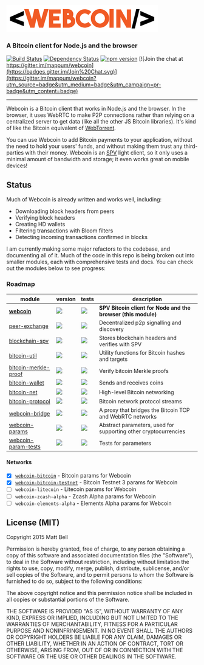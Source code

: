 ![Webcoin](img/logo.png)

### A Bitcoin client for Node.js and the browser

[![Build Status](https://travis-ci.org/mappum/webcoin.svg?branch=master)](https://travis-ci.org/mappum/webcoin)
[![Dependency Status](https://david-dm.org/mappum/webcoin.svg)](https://david-dm.org/mappum/webcoin)
[![npm version](https://img.shields.io/npm/v/webcoin.svg)](https://www.npmjs.com/package/webcoin)
[![Join the chat at https://gitter.im/mappum/webcoin](https://badges.gitter.im/Join%20Chat.svg)](https://gitter.im/mappum/webcoin?utm_source=badge&utm_medium=badge&utm_campaign=pr-badge&utm_content=badge)

----

Webcoin is a Bitcoin client that works in Node.js and the browser. In the browser, it uses WebRTC to make P2P connections rather than relying on a centralized server to get data (like all the other JS Bitcoin libraries). It's kind of like the Bitcoin equivalent of [WebTorrent](https://github.com/feross/webtorrent).

You can use Webcoin to add Bitcoin payments to your application, without the need to hold your users' funds, and without making them trust any third-parties with their money. Webcoin is an [SPV](https://en.bitcoin.it/wiki/Thin_Client_Security#Simplified_Payment_Verification_.28SPV.29_Clients) light client, so it only uses a minimal amount of bandwidth and storage; it even works great on mobile devices!

## Status

Much of Webcoin is already written and works well, including:

- Downloading block headers from peers
- Verifying block headers
- Creating HD wallets
- Filtering transactions with Bloom filters
- Detecting incoming transactions confirmed in blocks

I am currently making some major refactors to the codebase, and documenting all of it. Much of the code in this repo is being broken out into smaller modules, each with comprehensive tests and docs. You can check out the modules below to see progress:

### Roadmap

| module | version | tests | description |
|---|---|---|---|
| **[webcoin][webcoin]** | [![][webcoin-ni]][webcoin-nu] | [![][webcoin-ti]][webcoin-tu] | **SPV Bitcoin client for Node and the browser (this module)**
| [peer-exchange][peer-exchange] | [![][peer-exchange-ni]][peer-exchange-nu] | [![][peer-exchange-ti]][peer-exchange-tu] | Decentralized p2p signalling and discovery
| [blockchain-spv][blockchain-spv] | [![][blockchain-spv-ni]][blockchain-spv-nu] | [![][blockchain-spv-ti]][blockchain-spv-tu] | Stores blockchain headers and verifies with SPV
| [bitcoin-util][bitcoin-util] | [![][bitcoin-util-ni]][bitcoin-util-nu] | [![][bitcoin-util-ti]][bitcoin-util-tu] | Utility functions for Bitcoin hashes and targets
| [bitcoin-merkle-proof][bitcoin-merkle-proof] | [![][bitcoin-merkle-proof-ni]][bitcoin-merkle-proof-nu] | [![][bitcoin-merkle-proof-ti]][bitcoin-merkle-proof-tu] | Verify bitcoin Merkle proofs
| [bitcoin-wallet][bitcoin-wallet] | [![][bitcoin-util-ni]][bitcoin-util-nu] | [![][bitcoin-protocol-ti]][bitcoin-protocol-tu] | Sends and receives coins
| [bitcoin-net][bitcoin-net] | [![][bitcoin-net-ni]][bitcoin-net-nu] | [![][bitcoin-net-ti]][bitcoin-net-tu] | High-level Bitcoin networking
| [bitcoin-protocol][bitcoin-protocol] | [![][bitcoin-protocol-ni]][bitcoin-protocol-nu] | [![][bitcoin-protocol-ti]][bitcoin-protocol-tu] | Bitcoin network protocol streams
| [webcoin-bridge][webcoin-bridge] | [![][webcoin-bridge-ni]][webcoin-bridge-nu] | [![][webcoin-bridge-ti]][webcoin-bridge-tu] | A proxy that bridges the Bitcoin TCP and WebRTC networks
| [webcoin-params][webcoin-params] | [![][webcoin-params-ni]][webcoin-params-nu] | [![][webcoin-params-ti]][webcoin-params-tu] | Abstract parameters, used for supporting other cryptocurrencies
| [webcoin-param-tests][webcoin-param-tests] | [![][webcoin-param-tests-ni]][webcoin-param-tests-nu] | [![][webcoin-param-tests-ti]][webcoin-param-tests-tu] | Tests for parameters

[webcoin]: https://github.com/mappum/webcoin
[webcoin-ni]: https://img.shields.io/npm/v/webcoin.svg
[webcoin-nu]: https://www.npmjs.com/package/webcoin
[webcoin-ti]:https://travis-ci.org/mappum/webcoin.svg?branch=master
[webcoin-tu]: https://travis-ci.org/mappum/webcoin

[peer-exchange]: https://github.com/mappum/peer-exchange
[peer-exchange-ni]: https://img.shields.io/npm/v/peer-exchange.svg
[peer-exchange-nu]: https://www.npmjs.com/package/peer-exchange
[peer-exchange-ti]:https://travis-ci.org/mappum/peer-exchange.svg?branch=master
[peer-exchange-tu]: https://travis-ci.org/mappum/peer-exchange

[blockchain-spv]: https://github.com/mappum/blockchain-spv
[blockchain-spv-ni]: https://img.shields.io/npm/v/blockchain-spv.svg
[blockchain-spv-nu]: https://www.npmjs.com/package/blockchain-spv
[blockchain-spv-ti]:https://travis-ci.org/mappum/blockchain-spv.svg?branch=master
[blockchain-spv-tu]: https://travis-ci.org/mappum/blockchain-spv

[bitcoin-util]: https://github.com/mappum/bitcoin-util
[bitcoin-util-ni]: https://img.shields.io/npm/v/bitcoin-util.svg
[bitcoin-util-nu]: https://www.npmjs.com/package/bitcoin-util
[bitcoin-util-ti]: https://travis-ci.org/mappum/bitcoin-util.svg?branch=master
[bitcoin-util-tu]: https://travis-ci.org/mappum/bitcoin-util

[bitcoin-merkle-proof]: https://github.com/mappum/bitcoin-merkle-proof
[bitcoin-merkle-proof-ni]: https://img.shields.io/npm/v/bitcoin-merkle-proof.svg
[bitcoin-merkle-proof-nu]: https://www.npmjs.com/package/bitcoin-merkle-proof
[bitcoin-merkle-proof-ti]: https://travis-ci.org/mappum/bitcoin-merkle-proof.svg?branch=master
[bitcoin-merkle-proof-tu]: https://travis-ci.org/mappum/bitcoin-merkle-proof

[bitcoin-wallet]: https://github.com/mappum/bitcoin-wallet
[bitcoin-wallet-ni]: https://img.shields.io/npm/v/bitcoin-wallet.svg
[bitcoin-wallet-nu]: https://www.npmjs.com/package/bitcoin-wallet
[bitcoin-wallet-ti]: https://travis-ci.org/mappum/bitcoin-wallet.svg?branch=master
[bitcoin-wallet-tu]: https://travis-ci.org/mappum/bitcoin-wallet

[bitcoin-net]: https://github.com/mappum/bitcoin-net
[bitcoin-net-ni]: https://img.shields.io/npm/v/bitcoin-net.svg
[bitcoin-net-nu]: https://www.npmjs.com/package/bitcoin-net
[bitcoin-net-ti]: https://travis-ci.org/mappum/bitcoin-net.svg?branch=master
[bitcoin-net-tu]: https://travis-ci.org/mappum/bitcoin-net

[bitcoin-protocol]: https://github.com/mappum/bitcoin-protocol
[bitcoin-protocol-ni]: https://img.shields.io/npm/v/bitcoin-protocol.svg
[bitcoin-protocol-nu]: https://www.npmjs.com/package/bitcoin-protocol
[bitcoin-protocol-ti]: https://travis-ci.org/mappum/bitcoin-protocol.svg?branch=master
[bitcoin-protocol-tu]: https://travis-ci.org/mappum/bitcoin-protocol

[webcoin-bridge]: https://github.com/mappum/webcoin-bridge
[webcoin-bridge-ni]: https://img.shields.io/npm/v/webcoin-bridge.svg
[webcoin-bridge-nu]: https://www.npmjs.com/package/webcoin-bridge
[webcoin-bridge-ti]: https://travis-ci.org/mappum/webcoin-bridge.svg?branch=master
[webcoin-bridge-tu]: https://travis-ci.org/mappum/webcoin-bridge

[webcoin-params]: https://github.com/mappum/webcoin-params
[webcoin-params-ni]: https://img.shields.io/npm/v/webcoin-params.svg
[webcoin-params-nu]: https://www.npmjs.com/package/webcoin-params
[webcoin-params-ti]: https://travis-ci.org/mappum/webcoin-params.svg?branch=master
[webcoin-params-tu]: https://travis-ci.org/mappum/webcoin-params

[webcoin-param-tests]: https://github.com/mappum/webcoin-param-tests
[webcoin-param-tests-ni]: https://img.shields.io/npm/v/webcoin-param-tests.svg
[webcoin-param-tests-nu]: https://www.npmjs.com/package/webcoin-param-tests
[webcoin-param-tests-ti]: https://travis-ci.org/mappum/webcoin-param-tests.svg?branch=master
[webcoin-param-tests-tu]: https://travis-ci.org/mappum/webcoin-param-tests

#### Networks
- [x]  [`webcoin-bitcoin`](https://github.com/mappum/webcoin-bitcoin) - Bitcoin params for Webcoin
- [x] [`webcoin-bitcoin-testnet`](https://github.com/mappum/webcoin-bitcoin-testnet) - Bitcoin Testnet 3 params for Webcoin
- [ ] `webcoin-litecoin` - Litecoin params for Webcoin
- [ ] `webcoin-zcash-alpha` - Zcash Alpha params for Webcoin
- [ ] `webcoin-elements-alpha` - Elements Alpha params for Webcoin

## License (MIT)

Copyright 2015 Matt Bell

Permission is hereby granted, free of charge, to any person obtaining a copy
of this software and associated documentation files (the "Software"), to deal
in the Software without restriction, including without limitation the rights
to use, copy, modify, merge, publish, distribute, sublicense, and/or sell
copies of the Software, and to permit persons to whom the Software is
furnished to do so, subject to the following conditions:

The above copyright notice and this permission notice shall be included in
all copies or substantial portions of the Software.

THE SOFTWARE IS PROVIDED "AS IS", WITHOUT WARRANTY OF ANY KIND, EXPRESS OR
IMPLIED, INCLUDING BUT NOT LIMITED TO THE WARRANTIES OF MERCHANTABILITY,
FITNESS FOR A PARTICULAR PURPOSE AND NONINFRINGEMENT. IN NO EVENT SHALL THE
AUTHORS OR COPYRIGHT HOLDERS BE LIABLE FOR ANY CLAIM, DAMAGES OR OTHER
LIABILITY, WHETHER IN AN ACTION OF CONTRACT, TORT OR OTHERWISE, ARISING FROM,
OUT OF OR IN CONNECTION WITH THE SOFTWARE OR THE USE OR OTHER DEALINGS IN
THE SOFTWARE.
